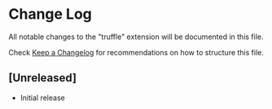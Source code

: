 # Change Log

All notable changes to the "truffle" extension will be documented in this file.

Check [Keep a Changelog](http://keepachangelog.com/) for recommendations on how to structure this file.

## [Unreleased]

- Initial release